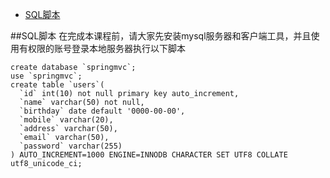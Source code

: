 * [SQL脚本](#sql-scripts)

##<a name="sql-scripts"></a>SQL脚本
在完成本课程前，请大家先安装mysql服务器和客户端工具，并且使用有权限的账号登录本地服务器执行以下脚本
```
create database `springmvc`;
use `springmvc`;
create table `users`(
  `id` int(10) not null primary key auto_increment,
  `name` varchar(50) not null,
  `birthday` date default '0000-00-00',
  `mobile` varchar(20),
  `address` varchar(50),
  `email` varchar(50),
  `password` varchar(255)
) AUTO_INCREMENT=1000 ENGINE=INNODB CHARACTER SET UTF8 COLLATE utf8_unicode_ci;

```
